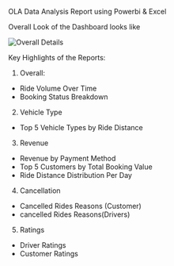 OLA Data Analysis Report using Powerbi & Excel 

  Overall Look of the Dashboard looks like

  ![Overall Details](https://github.com/user-attachments/assets/7bcfcb8b-1cf1-4ec4-9148-7935f85e8638)

  Key Highlights of the Reports:
1. Overall:
- Ride Volume Over Time
- Booking Status Breakdown
2. Vehicle Type
- Top 5 Vehicle Types by Ride Distance
3. Revenue
- Revenue by Payment Method
- Top 5 Customers by Total Booking Value
- Ride Distance Distribution Per Day
4. Cancellation
- Cancelled Rides Reasons (Customer)
- cancelled Rides Reasons(Drivers)
5. Ratings
- Driver Ratings
- Customer Ratings

  

  
